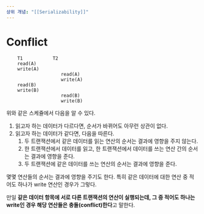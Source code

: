 ```yaml
---
상위 개념: "[[Serializability]]"
---
```

# Conflict
		T1           T2
		read(A)        
		write(A)
						read(A)
						write(A)
		read(B)
		write(B)
						read(B)
						write(B)

위와 같은 스케쥴에서 다음을 알 수 있다.
1. 읽고자 하는 데이터가 다르다면, 순서가 바뀌어도 아무런 상관이 없다.
2. 읽고자 하는 데이터가 같다면, 다음을 따른다.
	1. 두 트랜잭션에서 같은 데이터를 읽는 연산의 순서는 결과에 영향을 주지 않는다.
	2. 한 트랜잭션에서 데이터를 읽고, 한 트랜잭션에서 데이터를 쓰는 연산 간의 순서는 결과에 영향을 준다.
	3. 두 트랜잭션에 같은 데이터를 쓰는 연산의 순서는 결과에 영향을 준다.

몇몇 연산들의 순서는 결과에 영향을 주기도 한다. 특히 같은 데이터에 대한 연산 중 적어도 하나가 write 연산인 경우가 그렇다. 

만일 **같은 데이터 항목에 서로 다른 트랜잭션의 연산이 실행되는데, 그 중 적어도 하나는 write인 경우 해당 연산들은 충돌(conflict)한다**고 말한다.
